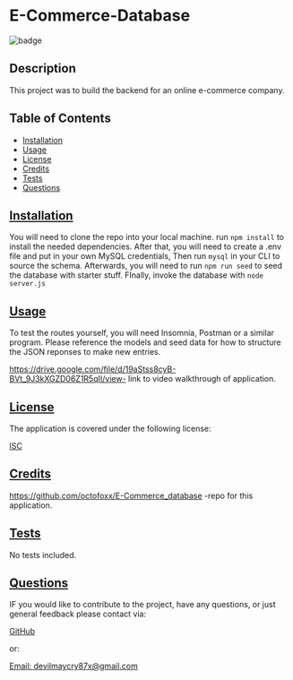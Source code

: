 
# E-Commerce-Database

![badge](https://img.shields.io/badge/License-ISC-blue.svg)

## Description

  This project was to build the backend for an online e-commerce company.

## Table of Contents
  
* [Installation](#installation)
* [Usage](#usage)
* [License](#license)
* [Credits](#credits)
* [Tests](#tests)
* [Questions](#questions)

## [Installation](#table-of-contents)

  You will need to clone the repo into your local machine. run `npm install` to install the needed dependencies. After that, you will need to create a .env file and put in your own MySQL credentials, Then run `mysql` in your CLI to source the schema. Afterwards, you will need to  run `npm run seed` to seed the database with starter stuff. FInally, invoke the database with `node server.js`

## [Usage](#table-of-contents)
  
  To test the routes yourself, you will need Insomnia, Postman or a similar program. Please reference the models and seed data for how to structure the JSON reponses to make new entries.

  https://drive.google.com/file/d/19aStss8cyB-BVt_9J3kXGZD06Z1R5qII/view- link to video walkthrough of application.

## [License](#table-of-contents)
  
  The application is covered under the following license:
  
  [ISC](https://opensource.org/licenses/ISC)  

## [Credits](#table-of-contents)
  
  https://github.com/octofoxx/E-Commerce_database -repo for this application.

## [Tests](#table-of-contents)
  
  No tests included.

## [Questions](#table-of-contents)

  IF you would like to contribute to the project, have any questions, or just general feedback please contact via:
  
  [GitHub](https://github.com/octofoxx)

  or:
  
  [Email: devilmaycry87x@gmail.com](mailto:devilmaycry87x@gmail.com)  
